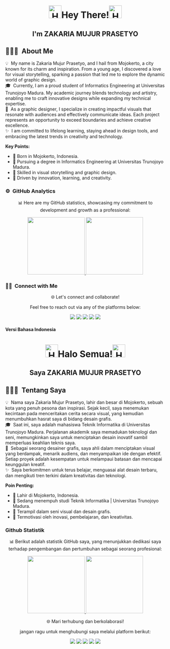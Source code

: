 <p><h1 align=center><img alt="Hand" src="https://media.tenor.com/0CpFOKGVaeMAAAAi/hand-waving-hand.gif" width='40'/>Hey There!<img alt="Hand" src="https://media.tenor.com/0CpFOKGVaeMAAAAi/hand-waving-hand.gif" width='40'/></h1> <h2 align=center>I'm ZAKARIA MUJUR PRASETYO</h2></p>

## 👨🏻‍💻 &nbsp;About Me

💡 &nbsp;My name is Zakaria Mujur Prasetyo, and I hail from Mojokerto, a city known for its charm and inspiration. From a young age, I discovered a love for visual storytelling, sparking a passion that led me to explore the dynamic world of graphic design.   
🎓 &nbsp;Currently, I am a proud student of Informatics Engineering at Universitas Trunojoyo Madura. My academic journey blends technology and artistry, enabling me to craft innovative designs while expanding my technical expertise.  
🎨 &nbsp;As a graphic designer, I specialize in creating impactful visuals that resonate with audiences and effectively communicate ideas. Each project represents an opportunity to exceed boundaries and achieve creative excellence.  
✨ &nbsp;I am committed to lifelong learning, staying ahead in design tools, and embracing the latest trends in creativity and technology.

**Key Points:**
- 🌟 Born in Mojokerto, Indonesia.
- 📘 Pursuing a degree in Informatics Engineering at Universitas Trunojoyo Madura.
- 🎨 Skilled in visual storytelling and graphic design.
- 🚀 Driven by innovation, learning, and creativity.

### ⚙️ &nbsp;GitHub Analytics

<p align="center">
📊 Here are my GitHub statistics, showcasing my commitment to development and growth as a professional:
</p>

<p align="center">
<a href="https://github.com/zakariamujurprasetyo">
  <img height="180em" src="https://github-readme-stats-eight-theta.vercel.app/api?username=zekkcode&show_icons=true&theme=algolia&include_all_commits=true&count_private=true"/>
  <img height="180em" src="https://github-readme-stats-eight-theta.vercel.app/api/top-langs/?username=zekkcode&layout=compact&langs_count=8&theme=algolia"/>
</a>
</p>

### 🤝🏻 &nbsp;Connect with Me

<p align="center">
🌐 Let's connect and collaborate!
<p align="center"> Feel free to reach out via any of the platforms below:
</p>

<p align="center">
<a href="https://portfoliozakaria.my.id"><img src="https://img.shields.io/badge/-portfoliozakaria.my.id-3423A6?style=flat&logo=Google-Chrome&logoColor=white"/></a>
<a href="https://www.linkedin.com/in/zakariamujurprasetyo"><img src="https://img.shields.io/badge/-Zakaria Mujur Prasetyo-0077B5?style=flat&logo=Linkedin&logoColor=white"/></a>
<a href="mailto:zakariamujur6@gmail.com"><img src="https://img.shields.io/badge/-zakariamujur6@gmail.com-D14836?style=flat&logo=Gmail&logoColor=white"/></a>
<a href="https://instagram.com/zekksparow"><img src="https://img.shields.io/badge/-@zekksparow-E4405F?style=flat&logo=Instagram&logoColor=white"/></a>
<a href="https://facebook.com/zekksparrow"><img src="https://img.shields.io/badge/-@zekksparrows-1877F2?style=flat&logo=Facebook&logoColor=white"/></a>
</p>



#### Versi Bahasa Indonesia

<p><h1 align=center><img alt="Hand" src="https://media.tenor.com/0CpFOKGVaeMAAAAi/hand-waving-hand.gif" width='40'/>Halo Semua!<img alt="Hand" src="https://media.tenor.com/0CpFOKGVaeMAAAAi/hand-waving-hand.gif" width='40'/></h1> <h2 align=center> Saya ZAKARIA MUJUR PRASETYO</h2></p>

## 👨🏻‍💻 &nbsp;Tentang Saya

💡 &nbsp;Nama saya Zakaria Mujur Prasetyo, lahir dan besar di Mojokerto, sebuah kota yang penuh pesona dan inspirasi. Sejak kecil, saya menemukan kecintaan pada menceritakan cerita secara visual, yang kemudian menumbuhkan hasrat saya di bidang desain grafis.  
🎓 &nbsp;Saat ini, saya adalah mahasiswa Teknik Informatika di Universitas Trunojoyo Madura. Perjalanan akademik saya memadukan teknologi dan seni, memungkinkan saya untuk menciptakan desain inovatif sambil memperluas keahlian teknis saya.  
🎨 &nbsp;Sebagai seorang desainer grafis, saya ahli dalam menciptakan visual yang berdampak, menarik audiens, dan menyampaikan ide dengan efektif. Setiap proyek adalah kesempatan untuk melampaui batasan dan mencapai keunggulan kreatif.  
✨ &nbsp;Saya berkomitmen untuk terus belajar, menguasai alat desain terbaru, dan mengikuti tren terkini dalam kreativitas dan teknologi.

**Poin Penting:**
- 🌟 Lahir di Mojokerto, Indonesia.
- 📘 Sedang menempuh studi Teknik Informatika | Universitas Trunojoyo Madura.
- 🎨 Terampil dalam seni visual dan desain grafis.
- 🚀 Termotivasi oleh inovasi, pembelajaran, dan kreativitas.

### Github Statistik

<p align="center">
📊 Berikut adalah statistik GitHub saya, yang menunjukkan dedikasi saya terhadap pengembangan dan pertumbuhan sebagai seorang profesional:
</p>

<p align="center">
<a href="https://github.com/zakariamujurprasetyo">
  <img height="180em" src="https://github-readme-stats-eight-theta.vercel.app/api?username=zekkcode&show_icons=true&theme=algolia&include_all_commits=true&count_private=true"/>
  <img height="180em" src="https://github-readme-stats-eight-theta.vercel.app/api/top-langs/?username=zekkcode&layout=compact&langs_count=8&theme=algolia"/>
</a>
</p>

<p align="center">
🌐 Mari terhubung dan berkolaborasi!</p> 
<p align="center">jangan ragu untuk menghubungi saya melalui platform berikut:
</p>

<p align="center">
<a href="https://portfoliozakaria.my.id"><img src="https://img.shields.io/badge/-portfoliozakaria.my.id-3423A6?style=flat&logo=Google-Chrome&logoColor=white"/></a>
<a href="https://www.linkedin.com/in/zakariamujurprasetyo"><img src="https://img.shields.io/badge/-Zakaria Mujur Prasetyo-0077B5?style=flat&logo=Linkedin&logoColor=white"/></a>
<a href="mailto:zakariamujurprasetyo@gmail.com"><img src="https://img.shields.io/badge/-zakariamujurprasetyo@gmail.com-D14836?style=flat&logo=Gmail&logoColor=white"/></a>
<a href="https://instagram.com/zakaria_design"><img src="https://img.shields.io/badge/-@zakaria_design-E4405F?style=flat&logo=Instagram&logoColor=white"/></a>
<a href="https://facebook.com/zakariaprasetyo"><img src="https://img.shields.io/badge/-@zakariaprasetyo-1877F2?style=flat&logo=Facebook&logoColor=white"/></a>
</p>
